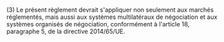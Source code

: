 (3) Le présent règlement devrait s'appliquer non seulement aux marchés réglementés, mais aussi aux systèmes multilatéraux de négociation et aux systèmes organisés de négociation, conformément à l'article 18, paragraphe 5, de la directive 2014/65/UE.